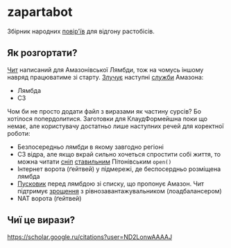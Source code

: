 # zapartabot
Збірник народних [повір'їв](https://slovnyk.ua/index.php?swrd=повір'я) для відгону растобісів.

## Як розгортати?
[Чит](https://slovotvir.org.ua/words/kod) написаний для Амазонівської Лямбди, тож на чомусь іншому навряд працюватиме зі старту. [Злучує](https://slovotvir.org.ua/words/intehratsiia) наступні [служби](https://slovotvir.org.ua/words/servis-it) Амазона:
- Лямбда
- С3

Чом би не просто додати файл з виразами як частину сурсів? Бо хотілося попердолитися. Заготовки для КлаудФормейшна поки що немає, але користувачу достатньо лише наступних речей для коректної роботи:
- Безпосередньо лямбди в якому завгодно регіоні
- С3 відра, але якщо вкрай сильно хочеться спростити собі життя, то можна читати [сніп](https://slovotvir.org.ua/words/fail) [ставильним](https://slovotvir.org.ua/words/standart) Пітонівським `open()`
- Інтернет ворота (ґейтвей) у підмережі, де беспосердньо розміщена лямбда
- [Пусковик](https://slovotvir.org.ua/words/tryher-psykholohiia) перед лямбдою зі списку, що пропонує Амазон. Чит підтримує [зрощення](https://slovotvir.org.ua/words/intehratsiia) з рівнозавантажувальником (лоадбалансером)
- NAT ворота (ґейтвей)

## Чиї це вирази?
https://scholar.google.ru/citations?user=ND2LonwAAAAJ
